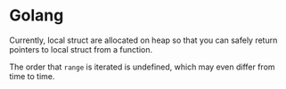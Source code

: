 # Golang

Currently, local struct are allocated on heap so that you can safely return
pointers to local struct from a function.

The order that `range` is iterated is undefined, which may even differ from
time to time.
